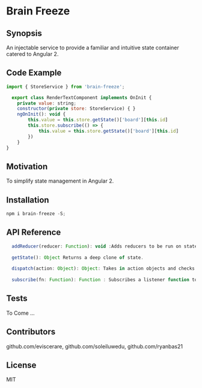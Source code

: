 # Brain Freeze
## Synopsis

An injectable service to provide a familiar and intuitive state container catered to Angular 2.

## Code Example

```js
import { StoreService } from 'brain-freeze';

  export class RenderTextComponent implements OnInit {
    private value: string;
    constructor(private store: StoreService) { }
    ngOnInit(): void {
        this.value = this.store.getState()['board'][this.id]
        this.store.subscribe(() => {
            this.value = this.store.getState()['board'][this.id]
        })
    }
}
```
## Motivation
  To simplify state management in Angular 2.

## Installation
```js
npm i brain-freeze -S;
```
## API Reference
```js
  addReducer(reducer: Function): void :Adds reducers to be run on state on invokation of DISPATCH.  
  
  getState(): Object Returns a deep clone of state.
 
  dispatch(action: Object): Object: Takes in action objects and checks for lock related commands before running state through reducers.
  
  subscribe(fn: Function): Function : Subscribes a listener function to state changes and returns a function to unsubscribe the same listener function.
```

  
## Tests

To Come ...
## Contributors
github.com/eviscerare,
github.com/soleiluwedu,
github.com/ryanbas21
## License
MIT
